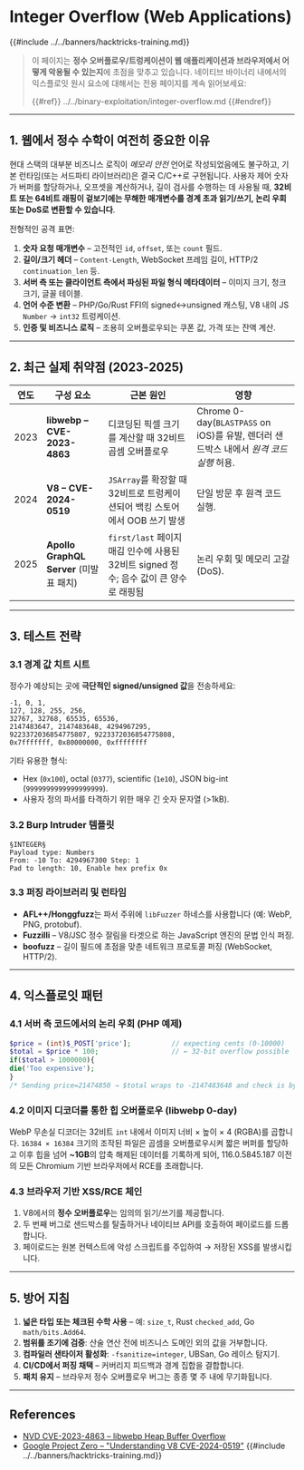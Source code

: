 # Integer Overflow (Web Applications)

{{#include ../../banners/hacktricks-training.md}}

> 이 페이지는 **정수 오버플로우/트렁케이션이 웹 애플리케이션과 브라우저에서 어떻게 악용될 수 있는지**에 초점을 맞추고 있습니다. 네이티브 바이너리 내에서의 익스플로잇 원시 요소에 대해서는 전용 페이지를 계속 읽어보세요:
>
> {{#ref}}
> ../../binary-exploitation/integer-overflow.md
> {{#endref}}

---

## 1. 웹에서 정수 수학이 여전히 중요한 이유

현대 스택의 대부분 비즈니스 로직이 *메모리 안전* 언어로 작성되었음에도 불구하고, 기본 런타임(또는 서드파티 라이브러리)은 결국 C/C++로 구현됩니다. 사용자 제어 숫자가 버퍼를 할당하거나, 오프셋을 계산하거나, 길이 검사를 수행하는 데 사용될 때, **32비트 또는 64비트 래핑이 겉보기에는 무해한 매개변수를 경계 초과 읽기/쓰기, 논리 우회 또는 DoS로 변환할 수 있습니다**.

전형적인 공격 표면:

1. **숫자 요청 매개변수** – 고전적인 `id`, `offset`, 또는 `count` 필드.
2. **길이/크기 헤더** – `Content-Length`, WebSocket 프레임 길이, HTTP/2 `continuation_len` 등.
3. **서버 측 또는 클라이언트 측에서 파싱된 파일 형식 메타데이터** – 이미지 크기, 청크 크기, 글꼴 테이블.
4. **언어 수준 변환** – PHP/Go/Rust FFI의 signed↔unsigned 캐스팅, V8 내의 JS `Number` → `int32` 트렁케이션.
5. **인증 및 비즈니스 로직** – 조용히 오버플로우되는 쿠폰 값, 가격 또는 잔액 계산.

---

## 2. 최근 실제 취약점 (2023-2025)

| 연도 | 구성 요소 | 근본 원인 | 영향 |
|------|-----------|-----------|--------|
| 2023 | **libwebp – CVE-2023-4863** | 디코딩된 픽셀 크기를 계산할 때 32비트 곱셈 오버플로우 | Chrome 0-day(`BLASTPASS` on iOS)를 유발, 렌더러 샌드박스 내에서 *원격 코드 실행* 허용.  |
| 2024 | **V8 – CVE-2024-0519** | `JSArray`를 확장할 때 32비트로 트렁케이션되어 백킹 스토어에서 OOB 쓰기 발생 | 단일 방문 후 원격 코드 실행.  |
| 2025 | **Apollo GraphQL Server** (미발표 패치) | `first/last` 페이지 매김 인수에 사용된 32비트 signed 정수; 음수 값이 큰 양수로 래핑됨 | 논리 우회 및 메모리 고갈(DoS). |

---

## 3. 테스트 전략

### 3.1 경계 값 치트 시트

정수가 예상되는 곳에 **극단적인 signed/unsigned 값**을 전송하세요:
```
-1, 0, 1,
127, 128, 255, 256,
32767, 32768, 65535, 65536,
2147483647, 2147483648, 4294967295,
9223372036854775807, 9223372036854775808,
0x7fffffff, 0x80000000, 0xffffffff
```
기타 유용한 형식:
* Hex (`0x100`), octal (`0377`), scientific (`1e10`), JSON big-int (`9999999999999999999`).
* 사용자 정의 파서를 타격하기 위한 매우 긴 숫자 문자열 (>1kB).

### 3.2 Burp Intruder 템플릿
```
§INTEGER§
Payload type: Numbers
From: -10 To: 4294967300 Step: 1
Pad to length: 10, Enable hex prefix 0x
```
### 3.3 퍼징 라이브러리 및 런타임

* **AFL++/Honggfuzz**는 파서 주위에 `libFuzzer` 하네스를 사용합니다 (예: WebP, PNG, protobuf).
* **Fuzzilli** – V8/JSC 정수 잘림을 타겟으로 하는 JavaScript 엔진의 문법 인식 퍼징.
* **boofuzz** – 길이 필드에 초점을 맞춘 네트워크 프로토콜 퍼징 (WebSocket, HTTP/2).

---

## 4. 익스플로잇 패턴

### 4.1 서버 측 코드에서의 논리 우회 (PHP 예제)
```php
$price = (int)$_POST['price'];          // expecting cents (0-10000)
$total = $price * 100;                  // ← 32-bit overflow possible
if($total > 1000000){
die('Too expensive');
}
/* Sending price=21474850 → $total wraps to ‑2147483648 and check is bypassed */
```
### 4.2 이미지 디코더를 통한 힙 오버플로우 (libwebp 0-day)
WebP 무손실 디코더는 32비트 `int` 내에서 이미지 너비 × 높이 × 4 (RGBA)를 곱합니다. `16384 × 16384` 크기의 조작된 파일은 곱셈을 오버플로우시켜 짧은 버퍼를 할당하고 이후 힙을 넘어 **~1GB**의 압축 해제된 데이터를 기록하게 되어, 116.0.5845.187 이전의 모든 Chromium 기반 브라우저에서 RCE를 초래합니다.

### 4.3 브라우저 기반 XSS/RCE 체인
1. V8에서의 **정수 오버플로우**는 임의의 읽기/쓰기를 제공합니다.
2. 두 번째 버그로 샌드박스를 탈출하거나 네이티브 API를 호출하여 페이로드를 드롭합니다.
3. 페이로드는 원본 컨텍스트에 악성 스크립트를 주입하여 → 저장된 XSS를 발생시킵니다.

---

## 5. 방어 지침

1. **넓은 타입 또는 체크된 수학 사용** – 예: `size_t`, Rust `checked_add`, Go `math/bits.Add64`.
2. **범위를 조기에 검증**: 산술 연산 전에 비즈니스 도메인 외의 값을 거부합니다.
3. **컴파일러 샌타이저 활성화**: `-fsanitize=integer`, UBSan, Go 레이스 탐지기.
4. **CI/CD에서 퍼징 채택** – 커버리지 피드백과 경계 집합을 결합합니다.
5. **패치 유지** – 브라우저 정수 오버플로우 버그는 종종 몇 주 내에 무기화됩니다.

---

## References

* [NVD CVE-2023-4863 – libwebp Heap Buffer Overflow](https://nvd.nist.gov/vuln/detail/CVE-2023-4863)
* [Google Project Zero – "Understanding V8 CVE-2024-0519"](https://googleprojectzero.github.io/)
{{#include ../../banners/hacktricks-training.md}}
